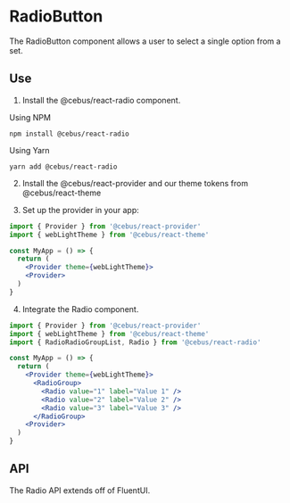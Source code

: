 # RadioButton

The RadioButton component allows a user to select a single option from a set.

## Use

1. Install the @cebus/react-radio component.

Using NPM

```
npm install @cebus/react-radio
```

Using Yarn

```
yarn add @cebus/react-radio
```

2. Install the @cebus/react-provider and our theme tokens from @cebus/react-theme

3. Set up the provider in your app:

```jsx
import { Provider } from '@cebus/react-provider'
import { webLightTheme } from '@cebus/react-theme'

const MyApp = () => {
  return (
    <Provider theme={webLightTheme}>
    <Provider>
  )
}
```

4. Integrate the Radio component.

```jsx
import { Provider } from '@cebus/react-provider'
import { webLightTheme } from '@cebus/react-theme'
import { RadioRadioGroupList, Radio } from '@cebus/react-radio'

const MyApp = () => {
  return (
    <Provider theme={webLightTheme}>
      <RadioGroup>
        <Radio value="1" label="Value 1" />
        <Radio value="2" label="Value 2" />
        <Radio value="3" label="Value 3" />
      </RadioGroup>
    <Provider>
  )
}
```

## API

The Radio API extends off of FluentUI.
